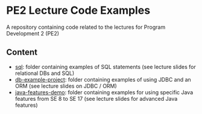 # PE2 Lecture Code Examples
A repository containing code related to the lectures for Program Development 2 (PE2)

## Content
- [sql](sql): folder containing examples of SQL statements (see lecture slides for relational DBs and SQL)
- [db-example-project](db-example-project): folder containing examples of using JDBC and an ORM (see lecture slides on JDBC / ORM)
- [java-features-demo](java-features-demo): folder containing examples for using specific Java features from SE 8 to SE 17 (see lecture slides for advanced Java features)
